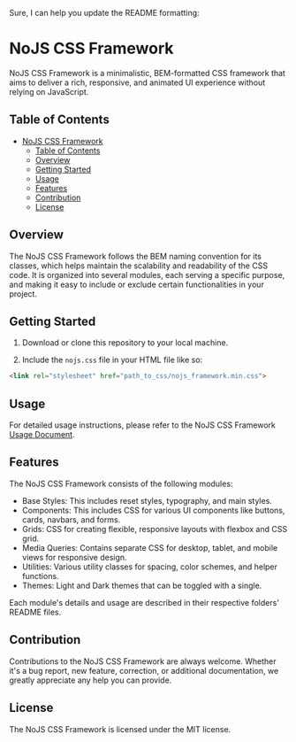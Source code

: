 Sure, I can help you update the README formatting:

# NoJS CSS Framework

NoJS CSS Framework is a minimalistic, BEM-formatted CSS framework that aims to deliver a rich, responsive, and animated UI experience without relying on JavaScript.

## Table of Contents

- [NoJS CSS Framework](#nojs-css-framework)
  - [Table of Contents](#table-of-contents)
  - [Overview](#overview)
  - [Getting Started](#getting-started)
  - [Usage](#usage)
  - [Features](#features)
  - [Contribution](#contribution)
  - [License](#license)

## Overview

The NoJS CSS Framework follows the BEM naming convention for its classes, which helps maintain the scalability and readability of the CSS code. It is organized into several modules, each serving a specific purpose, and making it easy to include or exclude certain functionalities in your project.

## Getting Started

1. Download or clone this repository to your local machine.

2. Include the `nojs.css` file in your HTML file like so:

```html
<link rel="stylesheet" href="path_to_css/nojs_framework.min.css">
```

## Usage

For detailed usage instructions, please refer to the NoJS CSS Framework [Usage Document](Usage.md).

## Features

The NoJS CSS Framework consists of the following modules:

- Base Styles: This includes reset styles, typography, and main styles.
- Components: This includes CSS for various UI components like buttons, cards, navbars, and forms.
- Grids: CSS for creating flexible, responsive layouts with flexbox and CSS grid.
- Media Queries: Contains separate CSS for desktop, tablet, and mobile views for responsive design.
- Utilities: Various utility classes for spacing, color schemes, and helper functions.
- Themes: Light and Dark themes that can be toggled with a single.

Each module's details and usage are described in their respective folders' README files.

## Contribution

Contributions to the NoJS CSS Framework are always welcome. Whether it's a bug report, new feature, correction, or additional documentation, we greatly appreciate any help you can provide.

## License

The NoJS CSS Framework is licensed under the MIT license.